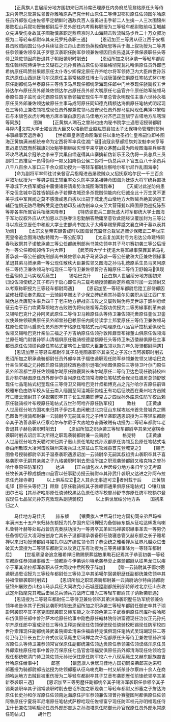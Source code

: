 <!-- { "loadSidebar": true } -->
　　【正黄旗人世居绥分地方国初来归其孙席巴理原任内务府总管鼐格原任头等侍卫内务府总管兼佐领曽孙雅哈原系巴克什拜山原任二等侍卫鄂贝原任佐领图尔哈原任员外郎张屯由佐领平定朝鲜时遇敌兵百人奋勇进击手斩二人生擒一人三次围锦州屡败松山兵叙功授骑都尉后于员外郎任内考察称职授为三等轻车都尉取前屯卫城越众先进受伤身故其子图勒慎袭职定鼎燕京时入山海闗击败流贼马歩兵二十万众叙功授为二等轻车都尉卒其亲兄罗托袭职三遇】
　　【恩诏加至三等男从征江西于安福县击败贼阎国公马歩兵续征浙江舟山击败伪英毅伯阮思等兵于海上叙功授为二等男任叅领兼佐领卒其子罗思汉袭职任防军叅领兼佐领因目疾告退其子佛保袭职任头等侍卫兼佐领因病告退其子朝阳袭职时削去】
　　【恩诏所加之职承袭一等轻车都尉现任翰林院侍讲学士又瑚石之元孙费扬古原任协领葢格彻克瓦礼哈俱原任员外郎巴希纳原任鸣赞翁果顺原任太仆寺少卿保定原任齐齐哈尔将军领侍卫内大臣四世孙苏克济原任山西巡抚马尔汉原任主事常格原任博士马诚唐蔼保住俱原任笔帖式努尔布原任副都统马兰泰原任三等侍卫马尼现任都统常海现任郎中门兰泰现任骁骑校五世孙达尔布原任员外郎兼佐领达尔占原任员外郎大嘴原任七品官齐什原任防军统领马泰原任国子监司业托霸原任防军叅领福安现任牛羊羣总管永明现任主事六世孙永福原任员外郎兼佐领达敏原任主事马成阿原任同知德克精额达海俱原任笔帖式明起现任三等侍卫兼佐领福成现任员外郎兼佐领马昌安现任员外郎马星阿现任典簿○按瑚石与本旗包衣虎尔哈地方席本镶白旗包衣马佳地方对齐巴正蓝旗宁古塔地方尼喀理等同族】
　　图海
　　【正黄旗人瑚石之曽孙也由内秘书院学士遇恩诏授骑都尉寻陞内文院大学士擢议政大臣又以恪勤职业股肱赞襄加太子太保特命管理刑部尚书事縁事罢退后奉】
　　【世祖章皇帝遗命图海宜任以重地圣祖仁皇帝嗣位即补图海正黄旗满洲都统奉命为定西将军率兵往湖广征流冦余孽郝揺旗刘汝魁李来亨等累战累防既而郝揺旗刘汝魁等相继破灭惟李来亨拥众茅麓山最为险峻图海率兵昼夜环攻尽诱其余冦杀之李来亨焚巢自缢遂得其山寨擒斩伪新乐王及伪将一员总兵三员副将二员推官一员得伪印一颗乂招降伪公侯二伪将一伪总兵以下官五百八十余员兵八千八百余人家口三千余众叙功授为一等轻车都尉后察哈尔布尔尼作乱图海奉】
　　【命为副将军率师往讨亲督官兵指麾进击屡败贼众乂招抚察哈尔民一千三百余戸叙功优授为一等男逆贼王辅臣率众久防平凉圣祖特命图海为抚逺大将军统兵直抵平凉城下大扬军威城中震慑诸将请乘势攻城图海谓我奉】
　　【天威讨此逆防何患不克但念城中百姓皆朝廷赤子若即攻城恐多杀戮贼倘能向化归诚全此十万生灵不更美乎城中军民闻之莫不感激咸思自拔以出嗣于城北虎山墩地方大败贼兵絶其饷道王辅臣惶惧无防尽缴所受吴逆伪勅印及诸伪劄率众亲至大营薙髪以降固原伪巡抚陈彭等亦各率所属官兵相继来降奉】
　　【特防谕吏兵二部抚逺大将军都统大学士图海于军功议叙外应从优加恩以示朕眷注忠勤酬答勲庸至意钦此随经议覆加封为三等公寻以疾还京歴任中和殿大学士吏部尚书加太子太傅卒赐祭葬諡文襄立碑于墓以表其功焉】
　　【太宗文皇帝实録告成时以图海曾充监修总裁官追赠少保雍正二年世宗宪皇帝追念图海功勲特赠为一等公配享】
　　【太庙复加其封号为忠达公命建特祠春秋致祭其子诺敏承袭三等公任都统刑部尚书兼佐领卒其子马尔赛初袭三等公后授为一等公任都统领侍卫内大臣】
　　【武英殿大学士抚逺大将军縁事获罪其弟马礼善承袭一等公任都统刑部尚书兼佐领卒其子马贤承袭一等公任散秩大臣兼佐领縁事革退其弟马赟承袭一等公现任散秩大臣兼佐领又图海之孙马礼徳原系生员马灵阿原任二等侍卫兼佐领马尔屯现任二等侍卫兼佐领曽孙吉翰原任二等侍卫舒翰马俱现任蓝翎侍卫马实现系廕生】
　　锡哈巴克什
　　【正白旗人世居绥分地方国初来归设佐领使统之其子布丹于启心郎任内三载考绩授骑都尉定鼎燕京时加一云骑尉又以考察称职授为三等轻车都尉两遇】
　　【恩诏加至一等轻车都尉后陞工部侍郎因监修社稷坛奉先殿加一云骑尉卒赠太子少保立碑纪焉其孙葛尔贝袭职从征江西广东贼伪总兵唐配生率兵四千于老庄地方拒战奋击败之又屡败贼伪将吴世琮于韶州府续征云南于石门坎黄草坝地方击败贼伪将何继祖等兵叙功优授为二等男縁事削革未袭又锡哈巴克什之孙阿灵武原任二等侍卫马赖原任头等侍卫兼佐领托赉原任銮仪卫銮仪使兼佐领硕赉原任员外郎曽孙巴赖原任内阁侍读学士邦爱原任三等侍卫兼佐领马柱原任佐领马启原任员外郎齐宁格原任笔帖式元孙哈理原任八品官萨拉杭爱俱现任佐领又锡哈巴克什亲伯三福之子方吉纳原任佐领孙敦拜鼐音布禄董山俱原任佐领海兰原任城门尉曽孙鄂山清福俱原任骁骑校德星额原任头等侍卫朱迈倭赫俱原任主事都赉原任佐领硕色原任笔帖式富喀任上驷院大臣兼佐领以効力年久授骑都尉两遇】
　　【恩诏加至三等轻车都尉卒其子马克图袭职卒其亲兄之子苏尔当阿袭职时削去恩诏所加之职承袭骑都尉任员外郎卒其子福徳袭职现任防军叅领兼佐领又锡哈巴克什亲伯官福之元孙图启原任骁骑校辉色德尔逊噶尔哈图俱原任三等侍卫叶尔门原任员外郎温都兰原任佐领福尔瑚原任陵寝翼长朱尔瑚原任二等侍卫达色现任骁骑校四世孙额尔赫图原任员外郎伊尔当阿原任佐领常海原任笔帖式泰保现任膳房总领舒敏现任七品笔帖式纪奎现任三等侍卫又锡哈巴克什叔祖博克占之元孙哈尔吉原任前锋校雅布色由防军校从征云南入缅国至阿洼城获伪桂王有功后征陜西在秦州地方击贼阵亡赠云骑尉其子保祝袭职卒其子长生现袭职博克占之四世孙外库原任防军校岳赖原任骁骑校叶布绶原任笔帖式五世孙阿哈齐原任防军校】
　　敦柱
　　【正黄旗人世居绥分地方国初来归其子伊古礼由闲散过北京征山东梯攻赵州首先登城克之赐巴图鲁号授骑都尉兼一云骑尉卒无嗣其亲兄之子博垒袭职遇恩诏授为三等轻车都尉卒其子浩善袭职从征察哈尔布尔尼于大卤地方奋勇破贼有功授为二等轻车都尉年老告退其子赫色袭职时削去】
　　【恩诏所加之职承袭三等轻车都尉卒其亲兄塞楞泰袭职时削去诏后军功所得之职现袭骑都尉兼一云骑尉】
　　格克特
　　【正黄旗人世居绥分地方天聪时来归其子惠山原任笔帖式孙汉都原任协领瓦色原任笔帖式屯泰由闲散取大凌河击败锦州来援兵过北京征山东攻潍县首先登城克之】
　　【赐巴图鲁号授骑都尉卒其子温泰袭职遇恩诏加一云骑尉卒无嗣其叔祖贵山袭职卒其子喜格袭职卒无嗣其亲弟之子九格袭职时削去恩诏所加之职现袭骑都尉又格克特之曽孙哈什泰原任防军校】
　　达进
　　【正白旗包衣人世居绥分地方来归年分无考原任牧长其子穆成额由四品官以任事勤劳授云骑尉卒其孙武什袭职又达进之孙阿布拉原任光禄寺卿】
　　以上俱系应立之人其余无事迹可立者附载于后
　　正黄旗屯铎【原任头等侍卫】顾鼐【原任骁骑校其子雅赖鄂通果俱原任笔帖式】○镶红旗图尔巴哈【其孙济哈那原任骁骑校黒达色原任防军校曽孙舒书亦原任防军校额尔登峩现任七品官元孙苏克敦现系副骁骑校】
　　以上俱世居绥分地方系
　　国初来归之人














　　马佳地方马佳氏
　　赫东额
　　【镶黄旗人世居马佳地方国初同亲弟尼玛禅率满洲五十五户来归赫东额授为扎尔固齐尼玛禅授为备御赫东额从征哈达辉发乌喇札鲁特叶赫等处每战皆防克奏肤功授为一等男卒其弟尼玛禅袭职縁事革去一等男仍任备御后征大凌河被创身亡其长子温都理承袭备御任陵寝总管又赫东额之长子雅希禅以来归功授骑都尉寻擢扎尔固齐编佐领令其子恭衮统之雅希禅从征界凡越众进击破其大营授为二等轻车都尉又以攻克辽东有功授为三等男縁事降为一等轻车都尉后】
　　【世祖章皇帝追念雅希禅旧勲赐祭葬諡敏果勒石纪焉其子恭衮初袭一等轻车都尉任叅领縁事撤去一骑都尉与伊弟讷尔特承袭恭衮止袭骑都尉从征黑龙江以疾卒于军其弟拉都浑袭职从征大同攻中后所殁于阵加】
　　【赠一云骑尉其子鄂尔弼袭职遇恩诏授为三等轻车都尉任三等侍卫卒其弟噶尔弼袭职歴任副都统兼佐领卒其孙福僧额袭职时削去】
　　【恩诏所加之职现袭骑都尉兼一云骑尉讷尔特由骑都尉征锦州屡败杏山松山马歩兵征大同攻克小石城歴陞副都统刑部侍郎过北京征山东攻武定州指麾克其城后击吴总兵骑兵力战阵亡赠为三等轻车都尉其子讷新袭职遇】
　　【恩诏授为二等轻车都尉任二等侍卫兼佐领卒其弟洪海袭职歴任防军统领兼佐领年老告休其子巴努达袭职时削去恩诏所加之职承袭三等轻车都尉任御史卒其子瑚彰阿袭职卒其子塞克图现袭职又赫东额之次子硕色第三子武泰俱原任司库孙绥哈那布岱俱原任郎中曽孙萨木哈原任给事中刚色原任翰林院侍讲富德现任治仪正元孙托尔齐原任郎中富成现任三等侍卫释迦保现任佐领保徳现任骁骑校旺锡现任防军校四世孙索拜现任副都统兼武备院卿孟清来住福森特克慎俱现任笔帖式吴玛瑚现任二等侍卫侍卫什长五世孙齐式仪现系廕生尼玛禅之次子坦都原任头等侍卫兼佐领孙济博浑原任头等侍卫兼叅领常官保原任副都统兼佐领达赉原任叅领兼佐领谟络浑原任员外郎索柱原任给事中曽孙万保原任七品官舍理福受俱原任员外郎清海现任佐领哈岱现任都统乾清门侍卫兼佐领元孙张保住原任防军校六十八现系廕生又赫东额族裔吉什哈原任给事中】
　　郎塞
　　【镶蓝旗人世居马佳地方国初同亲弟郎吉达来归郎塞授为骑都尉郎吉达授为佐领郎塞从征乌喇克取一村又斩杀卦尔察四十余人在商顔哈达地方击贼目被重伤授为二等轻车都尉卒其子艾音布袭职歴任前锋统领卒其弟新泰袭职三遇】
　　【恩诏加至三等男歴任副都统卒其子锡济浑袭职任叅领卒其子锡秦袭职卒其子锡常袭职时削去恩诏所加之职现袭二等轻车都尉乂郎塞之子詹达海原任长史孙和尔浑原任佐领南达海原任护军叅领兼佐领曽孙赛璧图阿都俱原任佐领阿鲁原任宁夏将军尼堪原任笔帖式萨穆哈现任佐领富宁现任防军校元孙明福现任侍卫什长兼佐领明启现任员外郎郎吉达之孙海塔原任防御元孙官保原任员外郎永常原任笔帖式】
　　胡什巴
